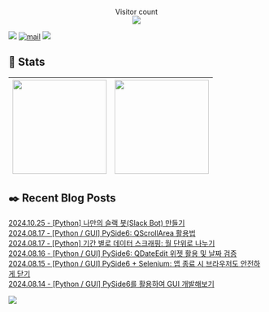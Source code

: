 
<p align="center">
    Visitor count<br>
    <img src="https://profile-counter.glitch.me/JaehyoJJAng/count.svg" />
</p>

[<img src="https://img.shields.io/badge/My BLOG-%23009639?style=for-the-badge&logo=Bloglovin&logoColor=white">][blog] [![mail](https://img.shields.io/badge/MAIL-Aff230?style=for-the-badge&logo=GMAIL&logoColor=%23000005)](mailto:yshrim12@naver.com) [<img src="https://img.shields.io/badge/jaehyo-7289da?style=for-the-badge&logo=DISCORD&logoColor=fff">][discord]

[blog]: https://jaehyojjang.github.io
[discord]: https://discord.gg/rm2y7rZmBS

## 💜 Stats

| [<img src="https://github-readme-stats.vercel.app/api?username=JaehyoJJAng&theme=onedark&hide_border=true&count_private=true" height="185" />](https://github.com/anuraghazra/github-readme-stats) |[<img src="https://streak-stats.demolab.com/?user=JaehyoJJAng&theme=dark" height="185" />](https://git.io/streak-stats)
| ------ | ------ |

## ✒️ Recent Blog Posts
[2024.10.25 - [Python] 나만의 슬랙 봇(Slack Bot) 만들기](https://jaehyojjang.dev/language/python/2024-10-25-slack-bot/) <br/>
[2024.08.17 - [Python / GUI] PySide6: QScrollArea 활용법](https://jaehyojjang.dev/language/python/2024-08-17-PySide6-scroll-area/) <br/>
[2024.08.17 - [Python] 기간 별로 데이터 스크래핑: 월 단위로 나누기](https://jaehyojjang.dev/language/python/2024-08-17-dateutil/) <br/>
[2024.08.16 - [Python / GUI] PySide6: QDateEdit 위젯 활용 및 날짜 검증](https://jaehyojjang.dev/language/python/2024-08-16-PySide6-date-widget/) <br/>
[2024.08.15 - [Python / GUI] PySide6 + Selenium: 앱 종료 시 브라우저도 안전하게 닫기](https://jaehyojjang.dev/language/python/2024-08-15-PySide6-selenium/) <br/>
[2024.08.14 - [Python / GUI] PySide6를 활용하여 GUI 개발해보기](https://jaehyojjang.dev/language/python/2024-08-14-PySide6/) <br/>


<img src="https://img.shields.io/badge/최근%20배포일-2024/11/07_00:23-%23121212?style=flat">